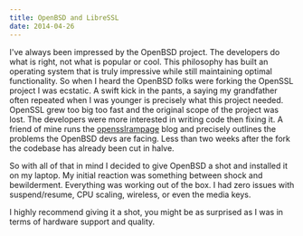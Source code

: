 ```yaml
---
title: OpenBSD and LibreSSL
date: 2014-04-26
---
```


I've always been impressed by the OpenBSD project. The developers do what is
right, not what is popular or cool. This philosophy has built an operating
system that is truly impressive while still maintaining optimal functionality.
So when I heard the OpenBSD folks were forking the OpenSSL project I was
ecstatic. A swift kick in the pants, a saying my grandfather often repeated when
I was younger is precisely what this project needed. OpenSSL grew too big too
fast and the original scope of the project was lost. The developers were more
interested in writing code then fixing it. A friend of mine runs the
[opensslrampage](http://opensslrampage.org/) blog and precisely outlines the
problems the OpenBSD devs are facing. Less than two weeks after the fork the
codebase has already been cut in halve.

So with all of that in mind I decided to give OpenBSD a shot and installed it on
my laptop. My initial reaction was something between shock and bewilderment.
Everything was working out of the box. I had zero issues with suspend/resume,
CPU scaling, wireless, or even the media keys.

I highly recommend giving it a shot, you might be as surprised as I was in terms
of hardware support and quality.
